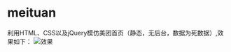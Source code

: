 # meituan
利用HTML、CSS以及jQuery模仿美团首页（静态，无后台，数据为死数据）,效果如下：
![效果](https://github.com/Gylllll/gyl_project/blob/master/index.png)

